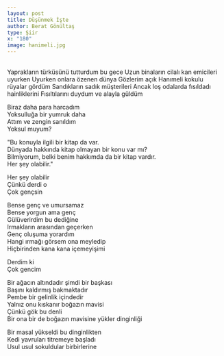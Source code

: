 ```yaml
---
layout: post
title: Düşünmek İşte
author: Berat Gönültaş
type: Şiir
x: "180"
image: hanimeli.jpg
---
```

<br/>
Yaprakların türküsünü tutturdum bu gece  
Uzun binaların cilalı kan emicileri uyurken  
Uyurken onlara özenen dünya  
Gözlerim açık  
Hanımeli kokulu rüyalar gördüm  
Sandıkların sadık müşterileri  
Ancak loş odalarda fısıldadı hainliklerini  
Fısıltılarını duydum ve alayla güldüm  

Biraz daha para harcadım  
Yoksulluğa bir yumruk daha  
Attım ve zengin sanıldım  
Yoksul muyum?  

"Bu konuyla ilgili bir kitap da var.  
Dünyada hakkında kitap olmayan bir konu var mı?  
Bilmiyorum, belki benim hakkımda da bir kitap vardır.  
Her şey olabilir."  

Her şey olabilir  
Çünkü derdi o  
Çok gençsin  

Bense genç ve umursamaz  
Bense yorgun ama genç  
Gülüverirdim bu dediğine  
Irmakların arasından geçerken  
Genç oluşuma yorardım  
Hangi ırmağı görsem ona meyledip  
Hiçbirinden kana kana içemeyişimi  

Derdim ki  
Çok gencim  

Bir ağacın altındadır şimdi bir başkası  
Başını kaldırmış bakmaktadır  
Pembe bir gelinlik içindedir  
Yalnız onu kıskanır boğazın mavisi  
Çünkü gök bu denli  
Bir ona bir de boğazın mavisine yükler dinginliği  

Bir masal yükseldi bu dinginlikten  
Kedi yavruları titremeye başladı  
Usul usul sokuldular birbirlerine  
